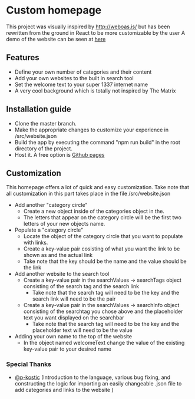 # Custom homepage

This project was visually inspired by http://weboas.is/ but has been rewritten from the ground in React to be more customizable by the user
A demo of the website can be seen at [here]
## Features
  - Define your own number of categories and their content
  - Add your own websites to the built in search tool
  - Set the welcome text to your super 1337 internet name
  - A very cool background which is totally not inspired by The Matrix

## Installation guide

  - Clone the master branch.
  - Make the appropriate changes to customize your experience in /src/website.json
  - Build the app by executing the command "npm run build" in the root directory of the project. 
  - Host it. A free option is [Github pages]

## Customization
This homepage offers a lot of quick and easy customization. Take note that all customization in this part takes place in the file /src/website.json
  - Add another "category circle"
    - Create a new object inside of the categories object in the.
    - The letters that appear on the category circle will be the first two letters of your new objects name.
 - Populate a "category circle"
    - Locate the object of the category circle that you want to populate with links.
    - Create a key-value pair cosisting of what you want the link to be shown as and the actual link
    - Take note that the key should be the name and the value should be the link
 - Add another website to the search tool 
    - Create a key-value pair in the searchValues -> searchTags object consisting of the search tag and the search link
        - Take note that the search tag will need to be the key and the search link will need to be the pair
    - Create a key-value pair in the searchValues -> searchInfo object consisting of the searchtag you chose above and the placeholder text you want displayed on the searchbar
        - Take note that the search tag will need to be the key and the placeholder text will need to be the value
- Adding your own name to the top of the website
    - In the object named welcomeText change the value of the existing key-value pair to your desired name

### Special Thanks
   - [@p-kostic] (Introduction to the language, various bug fixing, and constructing the logic for importing an easily changeable .json file to add categories and links to the website
)






   [Github pages]: <https://github.com/gitname/react-gh-pages>
   [here]: <https://cyanisyde.github.io/custom-homepage/>
   [@p-kostic]: <https://github.com/p-kostic>
   
